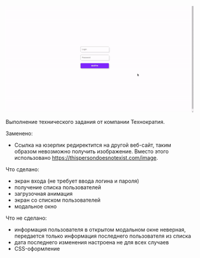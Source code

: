 ![gif](https://github.com/adelhighrullin/technokratos-test/blob/master/test/test.gif)

Выполнение технического задания от компании Технократия.

Заменено:
* Ссылка на юзерпик редиректится на другой веб-сайт, таким образом невозможно получить изображение. Вместо этого использовано https://thispersondoesnotexist.com/image.

Что сделано:
* экран входа (не требует ввода логина и пароля)
* получение списка пользователей
* загрузочная анимация
* экран со списком пользователей
* модальное окно

Что не сделано:
* информация пользователя в открытом модальном окне неверная, передается только информация последнего пользователя из списка
* дата последнего изменения настроена не для всех случаев
* CSS-оформление
